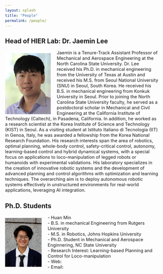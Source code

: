 ```yaml
---
layout: splash
title: "People"
permalink: /people/
---
```


## Head of HIER Lab: Dr. Jaemin Lee

<img src="/assets/images/Jaemin5.jpg" align="left" width="150px" style="margin-right: 20px;margin-top: 10px;"/>
<p style="font-size:11pt;">
  Jaemin is a Tenure-Track Assistant Professor of Mechanical and Aerospace Engineering at the North Carolina State University. Dr. Lee received his Ph.D. in mechanical engineering from the University of Texas at Austin and received his M.S. from Seoul National University (SNU) in Seoul, South Korea. He received his B.S. in mechanical engineering from Konkuk University in Seoul. Prior to joining the North Carolina State University faculty, he served as a postdoctoral scholar in Mechanical and Civil Engineering at the California Institute of Technology (Caltech), in Pasadena, California. In addition, he worked as a research scientist at the Korea Institute of Science and Technology (KIST) in Seoul. As a visiting student at Istituto Italiano di Tecnologia (IIT) in Genoa, Italy, he was awarded a fellowship from the Korea National Research Foundation.
His research interests span the area of robotics, optimal planning, whole-body control, safety-critical control, autonomy, learning-based control and hybrid dynamical systems, with a special focus on applications to loco-manipulation of legged robots or humanoids with experimental validations. His laboratory specializes in the creation of innovative robotic systems and the development of advanced planning and control algorithms with optimization and learning techniques. The overarching aim is to deploy autonomous robotic systems effectively in unstructured environments for real-world applications, leveraging AI integration.
</p>

## Ph.D. Students
<img src="/assets/images/Huan_min.jpg" align="left" width="120px" style="margin-right: 20px;margin-top: 10px;"/>
<p style="font-size:11pt;">
- Huan Min <br>
- B.S. in mechanical Engineering from Rutgers University<br>
- M.S. in Robotics, Johns Hopkins University<br>
- Ph.D. Student in Mechanical and Aerospace Enginnering, NC State University <br>
- Research Interest: Learning-based Planning and Control for Loco-manipulation <br>
- Web: <br>
- Email: <br>
</p>
